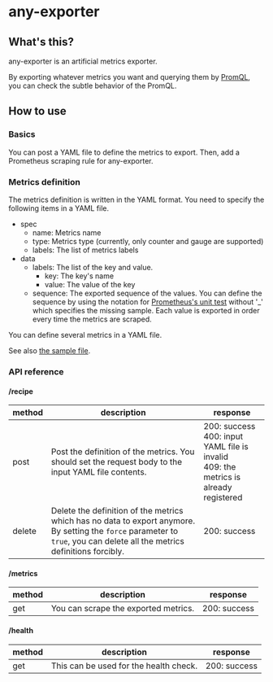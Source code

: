 # any-exporter

## What's this?

any-exporter is an artificial metrics exporter.

By exporting whatever metrics you want and querying them by
[PromQL](https://prometheus.io/docs/prometheus/latest/querying/basics/), you can check the subtle behavior of the PromQL.

## How to use

### Basics

You can post a YAML file to define the metrics to export.
Then, add a Prometheus scraping rule for any-exporter.

### Metrics definition

The metrics definition is written in the YAML format.
You need to specify the following items in a YAML file.

- spec
  - name: Metrics name
  - type: Metrics type (currently, only counter and gauge are supported)
  - labels: The list of metrics labels
- data
  - labels: The list of the key and value.
    - key: The key's name
    - value: The value of the key
  - sequence: The exported sequence of the values. You can define the sequence by using the notation for [Prometheus's unit test](https://prometheus.io/docs/prometheus/latest/configuration/unit_testing_rules/#series) without '_' which specifies the missing sample. Each value is exported in order every time the metrics are scraped.

You can define several metrics in a YAML file.

See also [the sample file](https://github.com/peng225/any-exporter/blob/main/e2e/recipe.yaml).

### API reference

#### /recipe

| method | description| response |
|------|------|---|
| post | Post the definition of the metrics. You should set the request body to the input YAML file contents.| 200: success<br />400: input YAML file is invalid<br />409: the metrics is already registered |
| delete | Delete the definition of the metrics which has no data to export anymore. By setting the `force` parameter to `true`, you can delete all the metrics definitions forcibly.| 200: success |

#### /metrics

| method | description|response |
|------|------|---|
| get | You can scrape the exported metrics. |200: success |

#### /health

| method | description|response |
|------|------|---|
| get | This can be used for the health check. |200: success |
